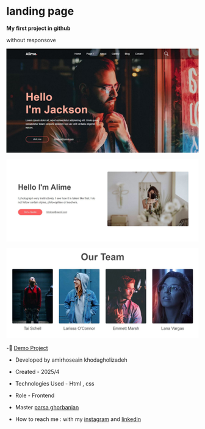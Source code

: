 # landing page 

**My first project in github**

without responsove

![viewfinal](https://github.com/amirhoseain-khodagholizadeh-web/first-project/blob/main/assets/images/Capture1.JPG)

![view final](https://github.com/amirhoseain-khodagholizadeh-web/first-project/blob/main/assets/images/Capture2.JPG)

![view final](https://github.com/amirhoseain-khodagholizadeh-web/first-project/blob/main/assets/images/Capture3.JPG)


-🔗 [Demo Project](https://amirhoseain-khodagholizadeh-web.github.io/first-project/)

- Developed by amirhoseain khodagholizadeh

- Created - 2025/4

- Technologies Used - Html , css 

- Role - Frontend

- Master [parsa ghorbanian](https://github.com/parsaGhorbanian)

- How to reach me : with my [instagram](https://instagram.com/amirhoseain_kh.dev) and [linkedin](https://www.linkedin.com/in/amirhoseain-khodagholizadeh-web/)
